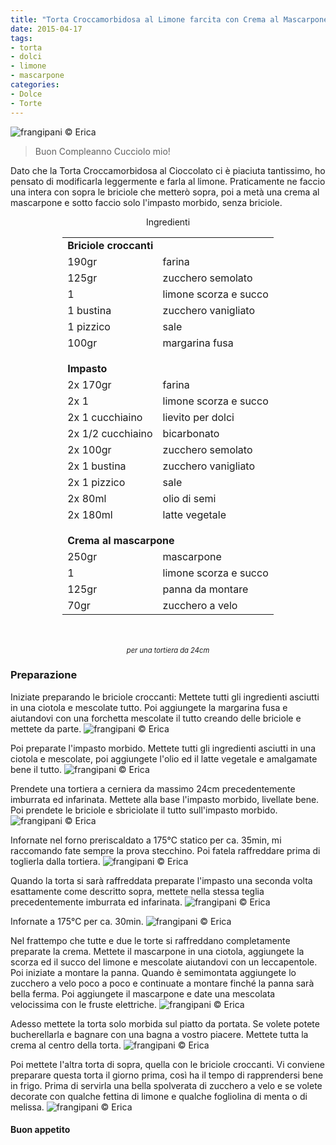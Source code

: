 ```yaml
---
title: "Torta Croccamorbidosa al Limone farcita con Crema al Mascarpone"
date: 2015-04-17
tags:
- torta
- dolci
- limone
- mascarpone
categories:
- Dolce
- Torte
---
```

![](header.jpg "frangipani © Erica")

> Buon Compleanno Cucciolo mio!

Dato che la Torta Croccamorbidosa al Cioccolato ci è piaciuta tantissimo, ho pensato di modificarla leggermente e farla al limone. Praticamente ne faccio una intera con sopra le briciole che metterò sopra, poi a metà una crema al mascarpone e sotto faccio solo l'impasto morbido, senza briciole.


<div id="wrapper" style="text-align: center">
  <div id="yourdiv" style="display: inline-block;">
    <div class="ingredients">
      <div class="ingredients-title">Ingredienti</div>
      <table>
        <tbody>
          <tr>
            <td colspan="2"><b>Briciole croccanti</b></td>
          </tr>
          <tr>
            <td>190gr</td>
            <td>farina</td>
          </tr>
          <tr>
            <td>125gr</td>
            <td>zucchero semolato</td>
          </tr>
          <tr>
            <td>1</td>
            <td>limone scorza e succo</td>
          </tr>
          <tr>
            <td>1 bustina</td>
            <td>zucchero vanigliato</td>
          </tr>
          <tr>
            <td>1 pizzico</td>
            <td>sale</td>
          </tr>
          <tr>
            <td>100gr</td>
            <td>margarina fusa</td>
          </tr>
          <tr style="height: 15px;"></tr>
          <tr>          
            <td colspan="2"><b>Impasto</b></td>
          </tr>
          <tr>
            <td>2x 170gr</td>
            <td>farina</td>
          </tr>
          <tr>
            <td>2x 1</td>
            <td>limone scorza e succo</td>
          </tr>
          <tr>
            <td>2x 1 cucchiaino</td>
            <td>lievito per dolci</td>
          </tr>
          <tr>
            <td>2x 1/2 cucchiaino</td>
            <td>bicarbonato</td>
          </tr>
          <tr>
            <td>2x 100gr</td>
            <td>zucchero semolato</td>
          </tr>
          <tr>
            <td>2x 1 bustina</td>
            <td>zucchero vanigliato</td>
          </tr>
          <tr>
            <td>2x 1 pizzico</td>
            <td>sale</td>
          </tr>
          <tr>
            <td>2x 80ml</td>
            <td>olio di semi</td>
          </tr>
          <tr>
            <td>2x 180ml</td>
            <td>latte vegetale</td>  
          </tr>
          <tr style="height: 15px;"></tr>
          <tr>          
            <td colspan="2"><b>Crema al mascarpone</b></td>
          </tr>
          <tr>
            <td>250gr</td>
            <td>mascarpone</td>
          </tr>
          <tr>
            <td>1</td>
            <td>limone scorza e succo</td>
          </tr>
          <tr>
            <td>125gr</td>
            <td>panna da montare</td>
          </tr>
          <tr>
            <td>70gr</td>
            <td>zucchero a velo</td>
          </tr>
        </tbody>
      </table>
      <br></br>
      <i class="pull-right" style="font-size: 80%;">per una tortiera da 24cm</i>
    </div>
  </div>
</div>


<h3>
  <font color="grey">
    <i class="fa fa-cogs"></i>
  </font> Preparazione
</h3>

Iniziate preparando le briciole croccanti: Mettete tutti gli ingredienti asciutti in una ciotola e mescolate tutto. Poi aggiungete la margarina fusa e aiutandovi con una forchetta mescolate il tutto creando delle briciole e mettete da parte.
![](briciole.jpg "frangipani © Erica")

Poi preparate l'impasto morbido. Mettete tutti gli ingredienti asciutti in una ciotola e mescolate, poi aggiungete l'olio ed il latte vegetale e amalgamate bene il tutto.
![](impasto.jpg "frangipani © Erica")

Prendete una tortiera a cerniera da massimo 24cm precedentemente imburrata ed infarinata. Mettete alla base l'impasto morbido, livellate bene. Poi prendete le briciole e sbriciolate il tutto sull'impasto morbido.
![](tegliasopra.jpg "frangipani © Erica")

Infornate nel forno preriscaldato a 175°C statico per ca. 35min, mi raccomando fate sempre la prova stecchino. Poi fatela raffreddare prima di toglierla dalla tortiera.
![](sfornatasopra.jpg "frangipani © Erica")

Quando la torta si sarà raffreddata preparate l'impasto una seconda volta esattamente come descritto sopra, mettete nella stessa teglia precedentemente imburrata ed infarinata.
![](tegliasotto.jpg "frangipani © Erica")

Infornate a 175°C per ca. 30min.
![](sfornatasotto.jpg "frangipani © Erica")

Nel frattempo che tutte e due le torte si raffreddano completamente preparate la crema. Mettete il mascarpone in una ciotola, aggiungete la scorza ed il succo del limone e mescolate aiutandovi con un leccapentole. Poi iniziate a montare la panna. Quando è semimontata aggiungete lo zucchero a velo poco a poco e continuate a montare finché la panna sarà bella ferma. Poi aggiungete il mascarpone e date una mescolata velocissima con le fruste elettriche.
![](crema.jpg "frangipani © Erica")

Adesso mettete la torta solo morbida sul piatto da portata. Se volete potete bucherellarla e bagnare con una bagna a vostro piacere. Mettete tutta la crema al centro della torta.
![](farcire.jpg "frangipani © Erica")

Poi mettete l'altra torta di sopra, quella con le briciole croccanti. Vi conviene preparare questa torta il giorno prima, così ha il tempo di rapprendersi bene in frigo. Prima di servirla una bella spolverata di zucchero a velo e se volete decorate con qualche fettina di limone e qualche fogliolina di menta o di melissa.
![](risultato.jpg "frangipani © Erica")

<h4>Buon appetito
  <font color="red">
    <i class="fa fa-smile-o"></i>
  </font>
</h4>

